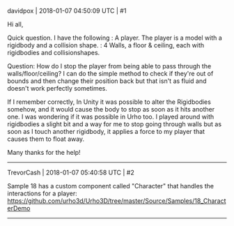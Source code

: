 davidpox | 2018-01-07 04:50:09 UTC | #1

Hi all, 

Quick question. I have the following : A player. The player is a model with a rigidbody and a collision shape. 
: 4 Walls, a floor & ceiling, each with rigidbodies and collisionshapes. 

Question: How do I stop the player from being able to pass through the walls/floor/ceiling? I can do the simple method to check if they're out of bounds and then change their position back but that isn't as fluid and doesn't work perfectly sometimes. 

If I remember correctly, In Unity it was possible to alter the Rigidbodies somehow, and it would cause the body to stop as soon as it hits another one. I was wondering if it was possible in Urho too. 
I played around with rigidbodies a slight bit and a way for me to stop going through walls but as soon as I touch another rigidbody, it applies a force to my player that causes them to float away. 

Many thanks for the help!

-------------------------

TrevorCash | 2018-01-07 05:40:58 UTC | #2

Sample 18 has a custom component called "Character" that handles the interactions for a player:
https://github.com/urho3d/Urho3D/tree/master/Source/Samples/18_CharacterDemo

-------------------------

